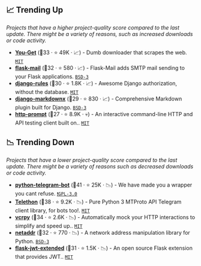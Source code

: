 ## 📈 Trending Up

_Projects that have a higher project-quality score compared to the last update. There might be a variety of reasons, such as increased downloads or code activity._

- <b><a href="https://github.com/soimort/you-get">You-Get</a></b> (🥇33 ·  ⭐ 49K · 📈) - Dumb downloader that scrapes the web. <code><a href="http://bit.ly/34MBwT8">MIT</a></code>
- <b><a href="https://github.com/pallets-eco/flask-mail">flask-mail</a></b> (🥇32 ·  ⭐ 580 · 📈) - Flask-Mail adds SMTP mail sending to your Flask applications. <code><a href="http://bit.ly/3aKzpTv">BSD-3</a></code>
- <b><a href="https://github.com/dfunckt/django-rules">django-rules</a></b> (🥉30 ·  ⭐ 1.8K · 📈) - Awesome Django authorization, without the database. <code><a href="http://bit.ly/34MBwT8">MIT</a></code> <code><img src="https://static.djangoproject.com/img/icon-touch.e4872c4da341.png" style="display:inline;" width="13" height="13"></code>
- <b><a href="https://github.com/neutronX/django-markdownx">django-markdownx</a></b> (🥉29 ·  ⭐ 830 · 📈) - Comprehensive Markdown plugin built for Django. <code><a href="http://bit.ly/3aKzpTv">BSD-3</a></code> <code><img src="https://static.djangoproject.com/img/icon-touch.e4872c4da341.png" style="display:inline;" width="13" height="13"></code>
- <b><a href="https://github.com/httpie/http-prompt">http-prompt</a></b> (🥉27 ·  ⭐ 8.9K · 💀) - An interactive command-line HTTP and API testing client built on.. <code><a href="http://bit.ly/34MBwT8">MIT</a></code>

## 📉 Trending Down

_Projects that have a lower project-quality score compared to the last update. There might be a variety of reasons such as decreased downloads or code activity._

- <b><a href="https://github.com/python-telegram-bot/python-telegram-bot">python-telegram-bot</a></b> (🥇41 ·  ⭐ 25K · 📉) - We have made you a wrapper you cant refuse. <code><a href="http://bit.ly/2M0xdwT">❗️GPL-3.0</a></code>
- <b><a href="https://github.com/LonamiWebs/Telethon">Telethon</a></b> (🥈38 ·  ⭐ 9.2K · 📉) - Pure Python 3 MTProto API Telegram client library, for bots too!. <code><a href="http://bit.ly/34MBwT8">MIT</a></code>
- <b><a href="https://github.com/kevin1024/vcrpy">vcrpy</a></b> (🥈34 ·  ⭐ 2.6K · 📉) - Automatically mock your HTTP interactions to simplify and speed up.. <code><a href="http://bit.ly/34MBwT8">MIT</a></code>
- <b><a href="https://github.com/netaddr/netaddr">netaddr</a></b> (🥉32 ·  ⭐ 770 · 📉) - A network address manipulation library for Python. <code><a href="http://bit.ly/3aKzpTv">BSD-3</a></code>
- <b><a href="https://github.com/vimalloc/flask-jwt-extended">flask-jwt-extended</a></b> (🥈31 ·  ⭐ 1.5K · 📉) - An open source Flask extension that provides JWT.. <code><a href="http://bit.ly/34MBwT8">MIT</a></code> <code><img src="https://flask.palletsprojects.com/en/1.1.x/_static/flask-icon.png" style="display:inline;" width="13" height="13"></code>

